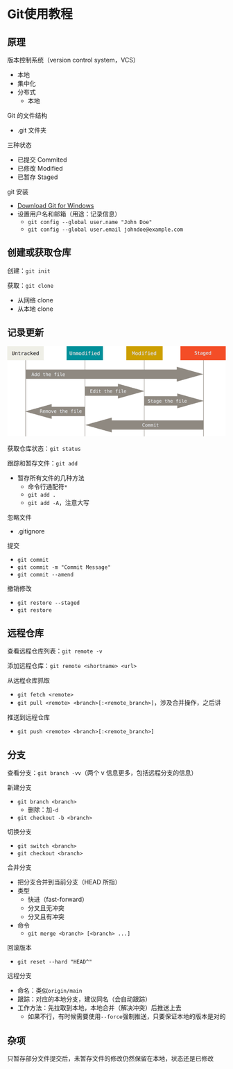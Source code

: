 # Git使用教程


## 原理
版本控制系统（version control system，VCS）
* 本地
* 集中化
* 分布式
	- 本地

Git 的文件结构
* .git 文件夹

三种状态
* 已提交 Commited
* 已修改 Modified
* 已暂存 Staged

git 安装
* [Download Git for Windows](https://git-scm.com/download/win)
* 设置用户名和邮箱（用途：记录信息）
	- `git config --global user.name "John Doe"`
	- `git config --global user.email johndoe@example.com`

## 创建或获取仓库
创建：`git init`

获取：`git clone`
* 从网络 clone
* 从本地 clone

## 记录更新
![lifecycle](img/lifecycle.png)

获取仓库状态：`git status`

跟踪和暂存文件：`git add`
* 暂存所有文件的几种方法
	- 命令行通配符`*`
	- `git add .`
	- `git add -A`，注意大写

忽略文件
* .gitignore

提交
* `git commit`
* `git commit -m "Commit Message"`
* `git commit --amend`

撤销修改
* `git restore --staged`
* `git restore`

## 远程仓库
查看远程仓库列表：`git remote -v`

添加远程仓库：`git remote <shortname> <url>`

从远程仓库抓取
* `git fetch <remote>`
* `git pull <remote> <branch>[:<remote_branch>]`，涉及合并操作，之后讲

推送到远程仓库
* `git push <remote> <branch>[:<remote_branch>]`

## 分支
查看分支：`git branch -vv`（两个 v 信息更多，包括远程分支的信息）

新建分支
* `git branch <branch>`
	- 删除：加`-d`
* `git checkout -b <branch>`

切换分支
* `git switch <branch>`
* `git checkout <branch>`

合并分支
* 把分支合并到当前分支（HEAD 所指）
* 类型
	- 快进（fast-forward）
	- 分叉且无冲突
	- 分叉且有冲突
* 命令
	- `git merge <branch> [<branch> ...]`

回滚版本
* `git reset --hard "HEAD^"`

远程分支
* 命名：类似`origin/main`
* 跟踪：对应的本地分支，建议同名（会自动跟踪）
* 工作方法：先拉取到本地，本地合并（解决冲突）后推送上去
	- 如果不行，有时候需要使用`--force`强制推送，只要保证本地的版本是对的

## 杂项
只暂存部分文件提交后，未暂存文件的修改仍然保留在本地，状态还是已修改
